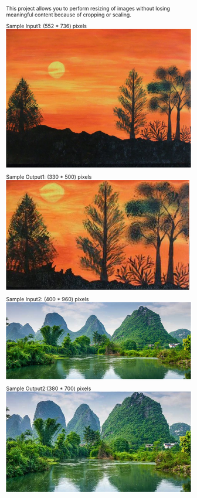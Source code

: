 This project allows you to perform resizing of images without losing meaningful content because of cropping or scaling.

Sample Input1: (552 * 736) pixels\
![alt text](https://github.com/Praddyumn16/seam_carving/blob/main/data/input/sample4.jpeg?raw=true)

Sample Output1: (330 * 500) pixels\
![alt text](https://github.com/Praddyumn16/seam_carving/blob/main/data/output/output4.jpeg?raw=true)

Sample Input2: (400 * 960) pixels\
![alt text](https://github.com/Praddyumn16/seam_carving/blob/main/data/input/sample6.jpeg?raw=true)

Sample Output2:(380 * 700) pixels\
![alt text](https://github.com/Praddyumn16/seam_carving/blob/main/data/output/output6.jpeg?raw=true)
